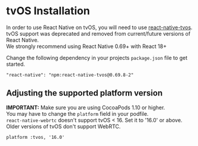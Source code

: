 # tvOS Installation

In order to use React Native on tvOS, you will need to use [react-native-tvos](https://www.npmjs.com/package/react-native-tvos).  
tvOS support was deprecated and removed from current/future versions of React Native.  
We strongly recommend using React Native 0.69+ with React 18+  

Change the following dependency in your projects `package.json` file to get started. 
``` 
"react-native": "npm:react-native-tvos@0.69.8-2" 
```

## Adjusting the supported platform version

**IMPORTANT:** Make sure you are using CocoaPods 1.10 or higher.  
You may have to change the `platform` field in your podfile.  
`react-native-webrtc` doesn't support tvOS < 16. Set it to '16.0' or above.
Older versions of tvOS don't support WebRTC.

```
platform :tvos, '16.0'
```
